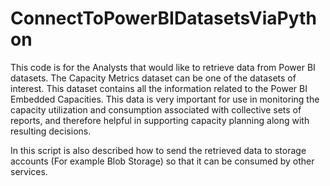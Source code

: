 # ConnectToPowerBIDatasetsViaPython
This code is for the Analysts that would like to retrieve data from Power BI datasets. The Capacity Metrics dataset can be one of the datasets of interest. This dataset contains all the information related to the Power BI Embedded Capacities. This data is very important for use in monitoring the capacity utilization and consumption associated with collective sets of reports, and therefore helpful in supporting capacity planning along with resulting decisions. 

In this script is also described how to send the retrieved data to storage accounts (For example Blob Storage) so that it can be consumed by other services.
